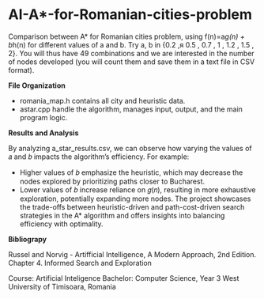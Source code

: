 # AI-A*-for-Romanian-cities-problem
Comparison between A* for Romanian cities problem, using f(n)=a*g(n) + b*h(n) for different values of a and b. Try a, b in {0.2 ,я 0.5 , 0.7 , 1 , 1.2 , 1.5 , 2}. You will thus have 49 combinations and we are interested in the number of nodes developed (you will count them and save them in a text file in CSV format).

**File Organization**
- romania_map.h contains all city and heuristic data.
- astar.cpp handle the algorithm, manages input, output, and the main program logic.

**Results and Analysis**

By analyzing a_star_results.csv, we can observe how varying the values of 
𝑎 and 𝑏 impacts the algorithm’s efficiency. For example:
- Higher values of 𝑏 emphasize the heuristic, which may decrease the nodes explored by prioritizing paths closer to Bucharest.
- Lower values of 𝑏 increase reliance on 𝑔(𝑛), resulting in more exhaustive exploration, potentially expanding more nodes.
The project showcases the trade-offs between heuristic-driven and path-cost-driven search strategies in the A* algorithm and offers insights into balancing efficiency with optimality.

**Bibliograpy**

Russel and Norvig - Artifficial Intelligence, A Modern Approach, 2nd Edition. 
Chapter 4. Informed Search and Exploration 

Course: Artificial Inteligence
Bachelor: Computer Science, Year 3
West University of Timisoara, Romania
